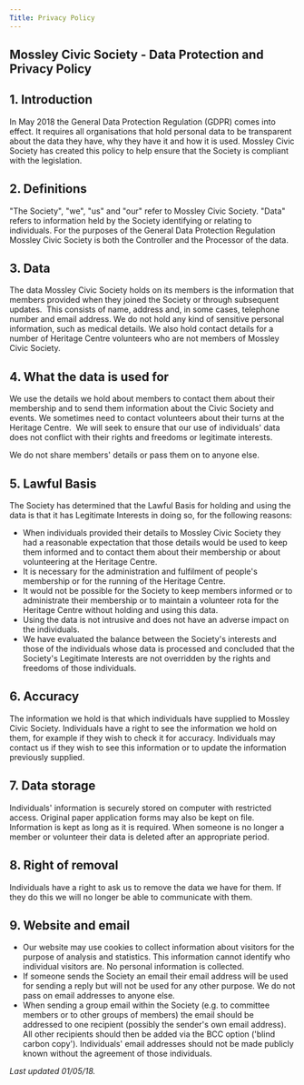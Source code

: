 ```yaml
---
Title: Privacy Policy
---
```

<article class="section" markdown="1">

# Mossley Civic Society - Data Protection and Privacy Policy

## 1. Introduction

In May 2018 the General Data Protection Regulation (GDPR) comes into effect. It requires all organisations that hold personal data to be transparent about the data they have, why they have it and how it is used. Mossley Civic Society has created this policy to help ensure that the Society is compliant with the legislation.

## 2. Definitions

"The Society", "we", "us" and "our" refer to Mossley Civic Society. "Data" refers to information held by the Society identifying or relating to individuals. For the purposes of the General Data Protection Regulation Mossley Civic Society is both the Controller and the Processor of the data.

## 3. Data

The data Mossley Civic Society holds on its members is the information that members provided when they joined the Society or through subsequent updates.  This consists of name, address and, in some cases, telephone number and email address. We do not hold any kind of sensitive personal information, such as medical details.
We also hold contact details for a number of Heritage Centre volunteers who are not members of Mossley Civic Society.

## 4. What the data is used for

We use the details we hold about members to contact them about their membership and to send them information about the Civic Society and events. We sometimes need to contact volunteers about their turns at the Heritage Centre.  We will seek to ensure that our use of individuals' data does not conflict with their rights and freedoms or legitimate interests.

We do not share members' details or pass them on to anyone else.

## 5. Lawful Basis

The Society has determined that the Lawful Basis for holding and using the data is that it has Legitimate Interests in doing so, for the following reasons: 

- When individuals provided their details to Mossley Civic Society they had a reasonable expectation that those details would be used to keep them informed and to contact them about their membership or about volunteering at the Heritage Centre.
- It is necessary for the administration and fulfilment of people's membership or for the running of the Heritage Centre. 
- It would not be possible for the Society to keep members informed or to administrate their membership or to maintain a volunteer rota for the Heritage Centre without holding and using this data.
- Using the data is not intrusive and does not have an adverse impact on the individuals.
- We have evaluated the balance between the Society's interests and those of the individuals whose data is processed and concluded that the Society's Legitimate Interests are not overridden by the rights and freedoms of those individuals.

## 6. Accuracy

The information we hold is that which individuals have supplied to Mossley Civic Society. Individuals have a right to see the information we hold on them, for example if they wish to check it for accuracy. Individuals may contact us if they wish to see this information or to update the information previously supplied.

## 7. Data storage

Individuals' information is securely stored on computer with restricted access. Original paper application forms may also be kept on file.  Information is kept as long as it is required. When someone is no longer a member or volunteer their data is deleted after an appropriate period.

## 8. Right of removal

Individuals have a right to ask us to remove the data we have for them. If they do this we will no longer be able to communicate with them.

## 9. Website and email

- Our website may use cookies to collect information about visitors for the purpose of analysis and statistics. This information cannot identify who individual visitors are. No personal information is collected. 
- If someone sends the Society an email their email address will be used for sending a reply but will not be used for any other purpose. We do not pass on email addresses to anyone else.
- When sending a group email within the Society (e.g. to committee members or to other groups of members) the email should be addressed to one recipient (possibly the sender's own email address). All other recipients should then be added via the BCC option ('blind carbon copy'). Individuals' email addresses should not be made publicly known without the agreement of those individuals.

_Last updated 01/05/18._

</article>
